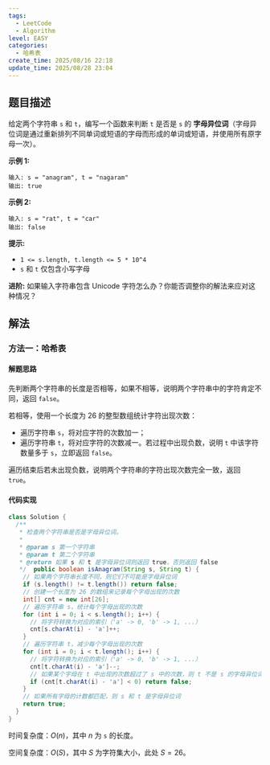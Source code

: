 ```yaml
---
tags:
  - LeetCode
  - Algorithm
level: EASY
categories:
  - 哈希表
create_time: 2025/08/16 22:18
update_time: 2025/08/28 23:04
---
```


## 题目描述

给定两个字符串 `s` 和 `t`，编写一个函数来判断 `t` 是否是 `s` 的 **字母异位词**（字母异位词是通过重新排列不同单词或短语的字母而形成的单词或短语，并使用所有原字母一次）。

**示例 1:**

```text
输入: s = "anagram", t = "nagaram"
输出: true
```

**示例 2:**

```text
输入: s = "rat", t = "car"
输出: false
```

**提示:**

- `1 <= s.length, t.length <= 5 * 10^4`
- `s` 和 `t` 仅包含小写字母

**进阶:**
如果输入字符串包含 Unicode 字符怎么办？你能否调整你的解法来应对这种情况？

## 解法

### 方法一：哈希表

#### 解题思路

先判断两个字符串的长度是否相等，如果不相等，说明两个字符串中的字符肯定不同，返回 `false`。

若相等，使用一个长度为 $26$ 的整型数组统计字符出现次数：
- 遍历字符串 `s`，将对应字符的次数加一；
- 遍历字符串 `t`，将对应字符的次数减一。若过程中出现负数，说明 `t` 中该字符数量多于 `s`，立即返回 `false`。

遍历结束后若未出现负数，说明两个字符串的字符出现次数完全一致，返回 `true`。

#### 代码实现

```java
class Solution {  
  /**  
   * 检查两个字符串是否是字母异位词。  
   *  
   * @param s 第一个字符串  
   * @param t 第二个字符串  
   * @return 如果 s 和 t 是字母异位词则返回 true，否则返回 false  
   */  public boolean isAnagram(String s, String t) {  
    // 如果两个字符串长度不同，则它们不可能是字母异位词  
    if (s.length() != t.length()) return false;  
    // 创建一个长度为 26 的数组来记录每个字母出现的次数  
    int[] cnt = new int[26];  
    // 遍历字符串 s，统计每个字母出现的次数  
    for (int i = 0; i < s.length(); i++) {  
      // 将字符转换为对应的索引（'a' -> 0, 'b' -> 1, ...）  
      cnt[s.charAt(i) - 'a']++;  
    }  
    // 遍历字符串 t，减少每个字母出现的次数  
    for (int i = 0; i < t.length(); i++) {  
      // 将字符转换为对应的索引（'a' -> 0, 'b' -> 1, ...）  
      cnt[t.charAt(i) - 'a']--;  
      // 如果某个字母在 t 中出现的次数超过了 s 中的次数，则 t 不是 s 的字母异位词  
      if (cnt[t.charAt(i) - 'a'] < 0) return false;  
    }  
    // 如果所有字母的计数都匹配，则 s 和 t 是字母异位词  
    return true;  
  }  
}
```

时间复杂度：$O(n)$，其中 $n$ 为 `s` 的长度。

空间复杂度：$O(S)$，其中 $S$ 为字符集大小，此处 $S=26$。
